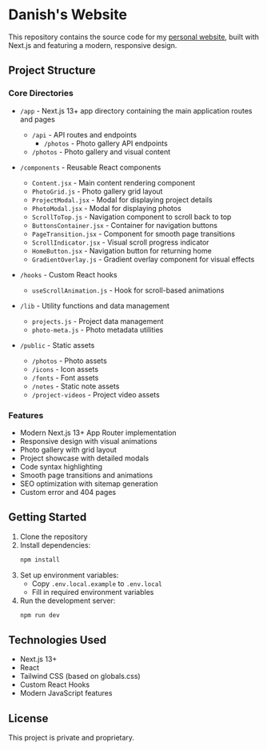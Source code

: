 # Danish's Website

This repository contains the source code for my [personal website](https://dan10ish.github.io), built with Next.js and featuring a modern, responsive design.

## Project Structure

### Core Directories

- `/app` - Next.js 13+ app directory containing the main application routes and pages
  - `/api` - API routes and endpoints
    - `/photos` - Photo gallery API endpoints
  - `/photos` - Photo gallery and visual content

- `/components` - Reusable React components
  - `Content.jsx` - Main content rendering component
  - `PhotoGrid.js` - Photo gallery grid layout
  - `ProjectModal.jsx` - Modal for displaying project details
  - `PhotoModal.jsx` - Modal for displaying photos
  - `ScrollToTop.js` - Navigation component to scroll back to top
  - `ButtonsContainer.jsx` - Container for navigation buttons
  - `PageTransition.jsx` - Component for smooth page transitions
  - `ScrollIndicator.jsx` - Visual scroll progress indicator
  - `HomeButton.jsx` - Navigation button for returning home
  - `GradientOverlay.js` - Gradient overlay component for visual effects

- `/hooks` - Custom React hooks
  - `useScrollAnimation.js` - Hook for scroll-based animations

- `/lib` - Utility functions and data management
  - `projects.js` - Project data management
  - `photo-meta.js` - Photo metadata utilities

- `/public` - Static assets
  - `/photos` - Photo assets
  - `/icons` - Icon assets
  - `/fonts` - Font assets
  - `/notes` - Static note assets
  - `/project-videos` - Project video assets

### Features

- Modern Next.js 13+ App Router implementation
- Responsive design with visual animations
- Photo gallery with grid layout
- Project showcase with detailed modals
- Code syntax highlighting
- Smooth page transitions and animations
- SEO optimization with sitemap generation
- Custom error and 404 pages

## Getting Started

1. Clone the repository
2. Install dependencies:
   ```bash
   npm install
   ```
3. Set up environment variables:
   - Copy `.env.local.example` to `.env.local`
   - Fill in required environment variables
4. Run the development server:
   ```bash
   npm run dev
   ```

## Technologies Used

- Next.js 13+
- React
- Tailwind CSS (based on globals.css)
- Custom React Hooks
- Modern JavaScript features

## License

This project is private and proprietary.
